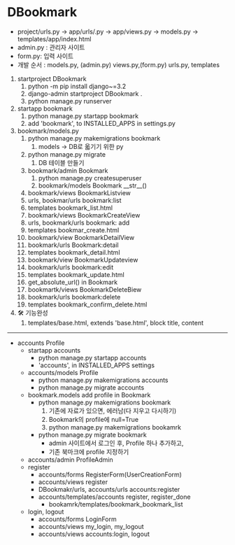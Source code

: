 # DBookmark
- project/urls.py -> app/urls/.py -> app/views.py -> models.py -> templates/app/index.html
- admin.py : 관리자 사이트
- form.py: 입력 사이트
- 개발 순서 : models.py, (admin.py) views.py,(form.py) urls.py, templates
1. startproject DBookmark
   1. python -m pip install django~=3.2
   2. django-admin startproject DBookmark .
   3. python manage.py runserver
2. startapp bookmark
   1. python manage.py startapp bookmark
   2. add 'bookmark', to INSTALLED_APPS in settings.py
3. bookmark/models.py
   1. python manage.py makemigrations bookmark
      1. models -> DB로 옯기기 위한 py
   2. python manage.py migrate
      1. DB 테이블 만들기
   3. bookmark/admin Bookmark
      1. python manage.py createsuperuser
      2. bookmark/models Bookmark \_\_str__()
   4. bookmark/views BookmarkListview
   5. urls, bookmar/urls bookmark:list
   6. templates bookmark_list.html
   7. bookmark/views BookmarkCreateView
   8. urls, bookmark/urls bookmark: add
   9. templates bookmar_create.html
   10. bookmark/view BookmarkDetailView
   11. bookmark/urls Bookmark:detail
   12. templates bookmark_detail.html
   13. bookmark/view BookmarkUpdateview
   14. bookmark/urls bookmark:edit
   15. templates bookmark_update.html
   16. get_absolute_url() in Bookmark
   17. bookmartk/views BookmarkDeleteBiew
   18. bookmark/urls bookmark:delete
   19. templates bookmark_confirm_delete.html
4. 🛠 기능완성
   1. templates/base.html, extends 'base.html', block title, content
---
- accounts Profile
   - startapp accounts
     - python manage.py startapp accounts
     - 'accounts', in INSTALLED_APPS settings
   - accounts/models Profile
     - python manage.py makemigrations accounts
     - python manage.py migrate accounts
   - bookmark.models add profile in Bookmark
     - python manage.py makemigrations bookmark
         1. 기존에 자료가 있으면, 에러남(다 지우고 다시하기)
         2. Bookmark의 profile에 null=True
         3. python manage.py makemigrations bookamrk
     - python manage.py migrate bookmark
       - admin 사이트에서 로그인 후, Profile 하나 추가하고,
       - 기존 북마크에 profile 지정하기
   - accounts/admin ProfileAdmin
   - register
     - accounts/forms RegisterForm(UserCreationForm)
     - accounts/views register
     - DBookmakr/urls, accounts/urls accounts:register
     - accounts/templates/accounts register, register_done
       - bookamrk/templates/bookmark_bookmark_list
   - login, logout
     - accounts/forms LoginForm
     - accounts/views my_login, my_logout
     - accounts/views accounts:login, logout   
     

